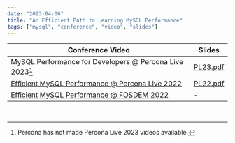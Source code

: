 ```yaml
---
date: "2023-04-06"
title: "An Efficient Path to Learning MySQL Performance"
tags: ["mysql", "conference", "video", "slides"]
---
```


|Conference Video|Slides|
|----------------|------|
|MySQL Performance for Developers @ Percona Live 2023[^1]|[PL23.pdf](/PL23.pdf)|
|[Efficient MySQL Performance @ Percona Live 2022](https://www.youtube.com/watch?v=1C6thrnoGU0)|[PL22.pdf](/PL22.pdf)|
|[Efficient MySQL Performance @ FOSDEM 2022](https://archive.fosdem.org/2022/schedule/event/efficient_mysql/)|-|

<br>

[^1]: Percona has not made Percona Live 2023 videos available.

